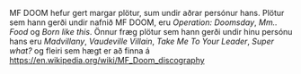 MF DOOM hefur gert margar plötur, sum undir aðrar persónur hans. Plötur sem hann gerði undir nafnið MF DOOM, eru _Operation: Doomsday_, _Mm.. Food_ og _Born like this_. Önnur fræg plötur sem hann gerði undir hinu persónu hans eru _Madvillany_, _Vaudeville Villain_, _Take Me To Your Leader_, _Super what?_ og fleiri sem hægt er að finna á https://en.wikipedia.org/wiki/MF_Doom_discography

